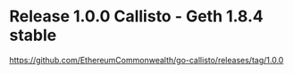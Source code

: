 
# Release 1.0.0 Callisto - Geth 1.8.4 stable
https://github.com/EthereumCommonwealth/go-callisto/releases/tag/1.0.0
